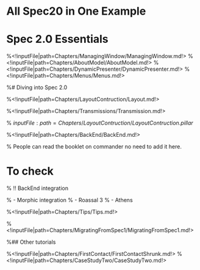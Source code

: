 <!inputFile|path=Chapters/Intro/Intro.md!># All Spec20 in One Example<!inputFile|path=Chapters/CaseStudyOne/CaseStudyOne.md!># Spec 2.0 Essentials<!inputFile|path=Chapters/InANutshell/InANutshell.md!><!inputFile|path=Chapters/TestingInSpec/TestingInSpec.md!><!inputFile|path=Chapters/Reuse/Reuse.md!>%<!inputFile|path=Chapters/ManagingWindow/ManagingWindow.md!>%<!inputFile|path=Chapters/AboutModel/AboutModel.md!>%<!inputFile|path=Chapters/DynamicPresenter/DynamicPresenter.md!>%<!inputFile|path=Chapters/Menus/Menus.md!>%# Diving into Spec 2.0 %<!inputFile|path=Chapters/LayoutContruction/Layout.md!><!inputFile|path=Chapters/Style/Style.md!>%<!inputFile|path=Chapters/Transmissions/Transmission.md!>% ${inputFile:path=Chapters/LayoutContruction/LayoutContruction.pillar}$%<!inputFile|path=Chapters/BackEnd/BackEnd.md!>%  People can read the booklet on commander no need to add it here.<!inputFile|path=Chapters/ContactBook2/ContactBook.md!><!inputFile|path=Chapters/Commander2/Commander.md!># To check <!inputFile|path=Chapters/Application/Application.md!><!inputFile|path=Chapters/CaseStudyOne/CaseStudyOne.md!><!inputFile|path=Chapters/MorphicAthens/athensTutorial.md!>% !! BackEnd integration % - Morphic integration% - Roassal 3% - Athens%<!inputFile|path=Chapters/Tips/Tips.md!>%<!inputFile|path=Chapters/MigratingFromSpec1/MigratingFromSpec1.md!>%## Other tutorials%<!inputFile|path=Chapters/FirstContact/FirstContactShrunk.md!>%<!inputFile|path=Chapters/CaseStudyTwo/CaseStudyTwo.md!>